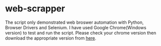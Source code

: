 # web-scrapper

The script only demonstrated web broswer automation with Python, Browser Drivers and Selenium.
I have used Google Chrome(Windows version) to test and run the script. 
Please check your chrome version then download the appropriate version from [here](https://chromedriver.chromium.org/downloads).


